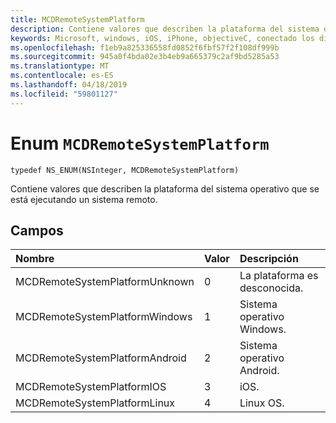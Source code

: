 ```yaml
---
title: MCDRemoteSystemPlatform
description: Contiene valores que describen la plataforma del sistema operativo que se está ejecutando un sistema remoto.
keywords: Microsoft, windows, iOS, iPhone, objectiveC, conectado los dispositivos, proyecto Roma
ms.openlocfilehash: f1eb9a825336558fd0852f6fbf57f2f108df999b
ms.sourcegitcommit: 945a0f4bda02e3b4eb9a665379c2af9bd5285a53
ms.translationtype: MT
ms.contentlocale: es-ES
ms.lasthandoff: 04/18/2019
ms.locfileid: "59801127"
---
```

# <a name="enum-mcdremotesystemplatform"></a>Enum `MCDRemoteSystemPlatform` 

```
typedef NS_ENUM(NSInteger, MCDRemoteSystemPlatform)
```  
Contiene valores que describen la plataforma del sistema operativo que se está ejecutando un sistema remoto. 

## <a name="fields"></a>Campos

| Nombre                              | Valor | Descripción                    |
|:----------------------------------|:------|:-------------------------------|
| MCDRemoteSystemPlatformUnknown | 0 | La plataforma es desconocida.
| MCDRemoteSystemPlatformWindows | 1 | Sistema operativo Windows. |
| MCDRemoteSystemPlatformAndroid | 2 | Sistema operativo Android. |
| MCDRemoteSystemPlatformIOS | 3 | iOS. |
| MCDRemoteSystemPlatformLinux | 4 | Linux OS. |